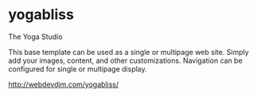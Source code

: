 # yogabliss

The Yoga Studio

This base template can be used as a single or multipage web site. Simply add your images, content, and other customizations. Navigation can be configured for single or multipage display.

http://webdevdjm.com/yogabliss/
